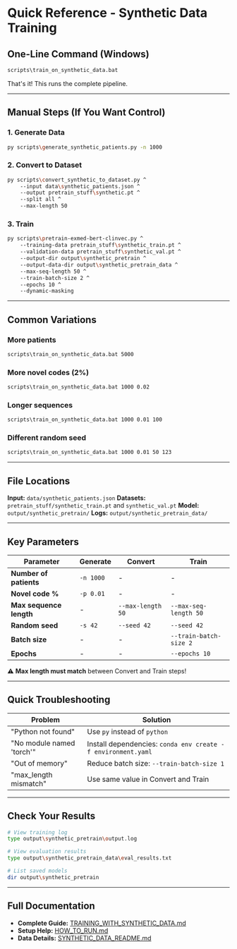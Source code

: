 # Quick Reference - Synthetic Data Training

## One-Line Command (Windows)

```bash
scripts\train_on_synthetic_data.bat
```

That's it! This runs the complete pipeline.

---

## Manual Steps (If You Want Control)

### 1. Generate Data
```bash
py scripts\generate_synthetic_patients.py -n 1000
```

### 2. Convert to Dataset
```bash
py scripts\convert_synthetic_to_dataset.py ^
    --input data\synthetic_patients.json ^
    --output pretrain_stuff\synthetic.pt ^
    --split all ^
    --max-length 50
```

### 3. Train
```bash
py scripts\pretrain-exmed-bert-clinvec.py ^
    --training-data pretrain_stuff\synthetic_train.pt ^
    --validation-data pretrain_stuff\synthetic_val.pt ^
    --output-dir output\synthetic_pretrain ^
    --output-data-dir output\synthetic_pretrain_data ^
    --max-seq-length 50 ^
    --train-batch-size 2 ^
    --epochs 10 ^
    --dynamic-masking
```

---

## Common Variations

### More patients
```bash
scripts\train_on_synthetic_data.bat 5000
```

### More novel codes (2%)
```bash
scripts\train_on_synthetic_data.bat 1000 0.02
```

### Longer sequences
```bash
scripts\train_on_synthetic_data.bat 1000 0.01 100
```

### Different random seed
```bash
scripts\train_on_synthetic_data.bat 1000 0.01 50 123
```

---

## File Locations

**Input:** `data/synthetic_patients.json`
**Datasets:** `pretrain_stuff/synthetic_train.pt` and `synthetic_val.pt`
**Model:** `output/synthetic_pretrain/`
**Logs:** `output/synthetic_pretrain_data/`

---

## Key Parameters

| Parameter | Generate | Convert | Train |
|-----------|----------|---------|-------|
| **Number of patients** | `-n 1000` | - | - |
| **Novel code %** | `-p 0.01` | - | - |
| **Max sequence length** | - | `--max-length 50` | `--max-seq-length 50` |
| **Random seed** | `-s 42` | `--seed 42` | `--seed 42` |
| **Batch size** | - | - | `--train-batch-size 2` |
| **Epochs** | - | - | `--epochs 10` |

⚠️ **Max length must match** between Convert and Train steps!

---

## Quick Troubleshooting

| Problem | Solution |
|---------|----------|
| "Python not found" | Use `py` instead of `python` |
| "No module named 'torch'" | Install dependencies: `conda env create -f environment.yaml` |
| "Out of memory" | Reduce batch size: `--train-batch-size 1` |
| "max_length mismatch" | Use same value in Convert and Train |

---

## Check Your Results

```bash
# View training log
type output\synthetic_pretrain\output.log

# View evaluation results
type output\synthetic_pretrain_data\eval_results.txt

# List saved models
dir output\synthetic_pretrain
```

---

## Full Documentation

- **Complete Guide:** [TRAINING_WITH_SYNTHETIC_DATA.md](TRAINING_WITH_SYNTHETIC_DATA.md)
- **Setup Help:** [HOW_TO_RUN.md](HOW_TO_RUN.md)
- **Data Details:** [SYNTHETIC_DATA_README.md](SYNTHETIC_DATA_README.md)

